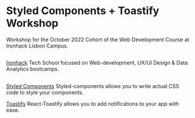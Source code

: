 # Styled Components + Toastify Workshop

Workshop for the October 2022 Cohort of the Web Development Course at Ironhack Lisbon Campus.

## 

[Ironhack](https://www.ironhack.com/)
Tech School focused on Web-development, UX/UI Design & Data Analytics bootcamps.

## 

[Styled Components](https://styled-components.com/docs)
Styled-components allows you to write actual CSS code to style your components.

[Toastify](https://fkhadra.github.io/react-toastify/introduction)
React-Toastify allows you to add notifications to your app with ease.
